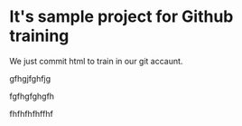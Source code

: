 # It's sample project for Github training


We just commit html to train in our git accaunt.

gfhgjfghfjg

fgfhgfghgfh

fhfhfhfhffhf